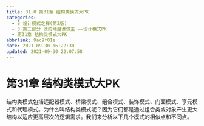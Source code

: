 ```yaml
---
title: 31.0 第31章 结构类模式大PK
categories:
  - 8 设计模式之禅(第2版)
  - 3 第三部分 谁的地盘谁做主 ——设计模式PK
  - 第31章 结构类模式大PK
abbrlink: 9ac9f01e
date: 2021-09-30 16:22:30
updated: 2021-09-30 22:07:58
---
```

# 第31章 结构类模式大PK
结构类模式包括适配器模式、桥梁模式、组合模式、装饰模式、门面模式、享元模式和代理模式。为什么叫结构类模式呢？因为它们都是通过组合类或对象产生更大结构以适应更高层次的逻辑需求。我们来分析以下几个模式的相似点和不同点。
